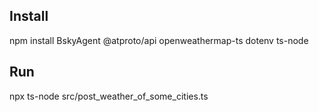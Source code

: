 ## Install
npm install BskyAgent @atproto/api openweathermap-ts dotenv ts-node

## Run
npx ts-node src/post_weather_of_some_cities.ts
